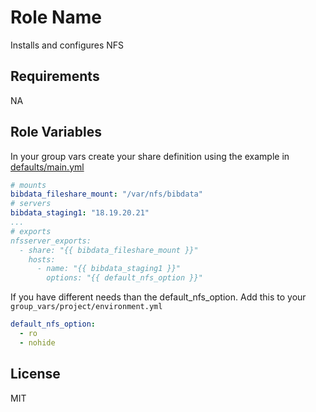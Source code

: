 Role Name
=========

Installs and configures NFS

Requirements
------------

NA

Role Variables
--------------

In your group vars create your share definition using the example in
[defaults/main.yml](defaults/main.yml)

```yaml
# mounts
bibdata_fileshare_mount: "/var/nfs/bibdata"
# servers
bibdata_staging1: "18.19.20.21"
...
# exports
nfsserver_exports:
  - share: "{{ bibdata_fileshare_mount }}"
    hosts:
      - name: "{{ bibdata_staging1 }}"
        options: "{{ default_nfs_option }}"
```

If you have different needs than the default_nfs_option. Add this to your `group_vars/project/environment.yml`

```yaml
default_nfs_option:
  - ro
  - nohide
```

License
-------

MIT

